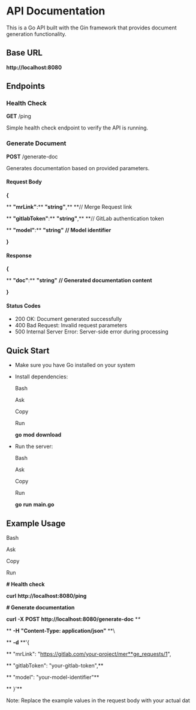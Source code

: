 # API Documentation

This is a Go API built with the Gin framework that provides document generation functionality.

## Base URL

**http://localhost:8080**

## Endpoints

### Health Check

**GET** /ping

Simple health check endpoint to verify the API is running.

### Generate Document

**POST** /generate-doc

Generates documentation based on provided parameters.

#### Request Body

**{**

**    **"**mrLink**"**:** **"string"**,**      **// Merge Request link

**    **"**gitlabToken**"**:** **"string"**,** **// GitLab authentication token

**    **"**model**"**:** **"string"**        **// Model identifier**

**}**

#### Response

**{**

**    **"**doc**"**:** **"string"** **// Generated documentation content**

**}**

#### Status Codes

* 200 OK: Document generated successfully
* 400 Bad Request: Invalid request parameters
* 500 Internal Server Error: Server-side error during processing

## Quick Start

* Make sure you have Go installed on your system
* Install dependencies:

  Bash

  Ask

  Copy

  Run

  **go** **mod** **download**
* Run the server:

  Bash

  Ask

  Copy

  Run

  **go** **run** **main.go**

## Example Usage

Bash

Ask

Copy

Run

**# Health check**

**curl** **http://localhost:8080/ping**

**# Generate documentation**

**curl** **-X** **POST** **http://localhost:8080/generate-doc** **\**

**  **-H** **"Content-Type: application/json"** **\

**  **-d** **'{

**    "mrLink": "https://gitlab.com/your-project/mer**ge_requests/1",

**    "gitlabToken": "your-gitlab-token",**

**    "model": "your-model-identifier"**

**  }'**

Note: Replace the example values in the request body with your actual dat
